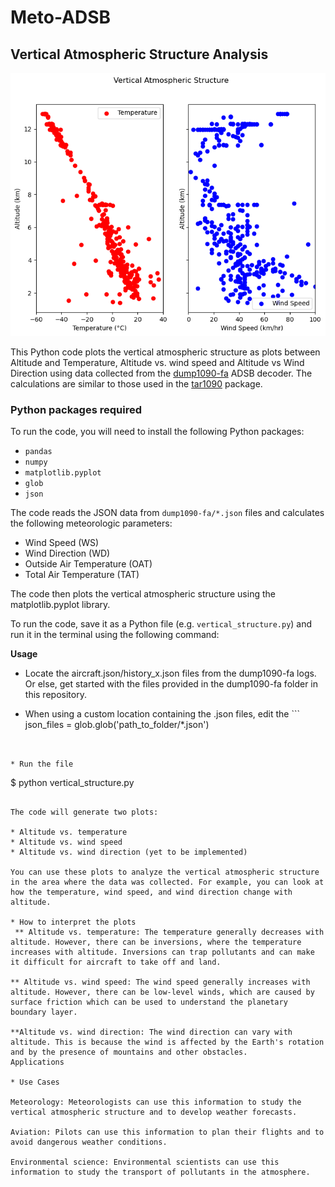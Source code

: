 # Meto-ADSB 

## Vertical Atmospheric Structure Analysis 

![Bnegaluru](bengaluru.png)

This Python code plots the vertical atmospheric structure as plots between Altitude and Temperature, Altitude vs. wind speed and Altitude vs Wind Direction using data collected from the [dump1090-fa](https://www.flightaware.com/adsb/piaware/install) ADSB decoder. The calculations are similar to those used in the [tar1090](https://github.com/wiedehopf/tar1090) package.

### Python packages required

To run the code, you will need to install the following Python packages:

* `pandas`
* `numpy`
* `matplotlib.pyplot`
* `glob`
* `json`

The code reads the JSON data from `dump1090-fa/*.json` files and calculates the following meteorologic parameters:

* Wind Speed (WS)
* Wind Direction (WD)
* Outside Air Temperature (OAT)
* Total Air Temperature (TAT)

The code then plots the vertical atmospheric structure using the matplotlib.pyplot library.

To run the code, save it as a Python file (e.g. `vertical_structure.py`) and run it in the terminal using the following command:

**Usage**
* Locate the aircraft.json/history_x.json files from the dump1090-fa logs. Or else, get started with the files provided in the dump1090-fa folder in this repository. 

* When using a custom location containing the .json files, edit the ```
json_files = glob.glob('path_to_folder/*.json')
``` line in the vertical_structure.py file and specify the location of the folder containing those files.


* Run the file

```
$ python vertical_structure.py
```

The code will generate two plots:

* Altitude vs. temperature
* Altitude vs. wind speed
* Altitude vs. wind direction (yet to be implemented)

You can use these plots to analyze the vertical atmospheric structure in the area where the data was collected. For example, you can look at how the temperature, wind speed, and wind direction change with altitude.

* How to interpret the plots
 ** Altitude vs. temperature: The temperature generally decreases with altitude. However, there can be inversions, where the temperature increases with altitude. Inversions can trap pollutants and can make it difficult for aircraft to take off and land.

** Altitude vs. wind speed: The wind speed generally increases with altitude. However, there can be low-level winds, which are caused by surface friction which can be used to understand the planetary boundary layer.

**Altitude vs. wind direction: The wind direction can vary with altitude. This is because the wind is affected by the Earth's rotation and by the presence of mountains and other obstacles.
Applications

* Use Cases

Meteorology: Meteorologists can use this information to study the vertical atmospheric structure and to develop weather forecasts.

Aviation: Pilots can use this information to plan their flights and to avoid dangerous weather conditions.

Environmental science: Environmental scientists can use this information to study the transport of pollutants in the atmosphere.
